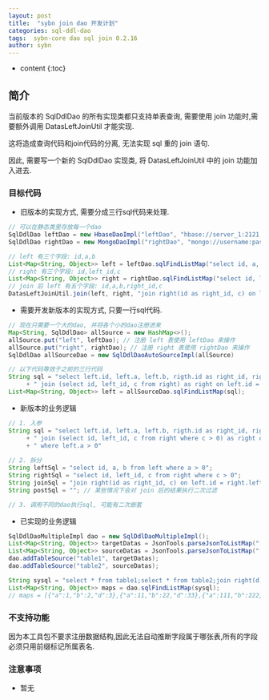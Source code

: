 ```yaml
---
layout: post
title:  "sybn join dao 开发计划"
categories: sql-ddl-dao
tags:  sybn-core dao sql join 0.2.16
author: sybn
---
```


* content
{:toc}

## 简介

当前版本的 SqlDdlDao 的所有实现类都只支持单表查询, 需要使用 join 功能时,需要额外调用 DatasLeftJoinUtil 才能实现.

这将造成查询代码和join代码的分离, 无法实现 sql 重的 join 语句.

因此, 需要写一个新的 SqlDdlDao 实现类, 将 DatasLeftJoinUtil 中的 join 功能加入进去.







### 目标代码

* 旧版本的实现方式, 需要分成三行sql代码来处理.

```java
// 可以在静态类里存放每一个dao
SqlDdlDao leftDao = new HbaseDaoImpl("leftDao", "hbase://server_1:2121,server_2:2121/");
SqlDdlDao rightDao = new MongoDaoImpl("rightDao", "mongo://username:password@127.0.0.1:27017");

// left 有三个字段: id,a,b
List<Map<String, Object>> left = leftDao.sqlFindListMap("select id, a, b from left where a > 0");
// right 有三个字段: id,left_id,c
List<Map<String, Object>> right = rightDao.sqlFindListMap("select id, left_id, c from right where c > 0");
// join 后 left 有五个字段: id,a,b,right_id,c
DatasLeftJoinUtil.join(left, right, "join right(id as right_id, c) on left.id = right.left_id");
```

* 需要开发新版本的实现方式, 只要一行sql代码.

```java
// 现在只需要一个大的dao, 并将各个小的dao注册进来
Map<String, SqlDdlDao> allSource = new HashMap<>();
allSource.put("left", leftDao); // 注册 left 表使用 leftDao 来操作
allSource.put("right", rightDao); // 注册 right 表使用 rightDao 来操作
SqlDdlDao allSourceDao = new SqlDdlDaoAutoSourceImpl(allSource)

// 以下代码等效于之前的三行代码
String sql = "select left.id, left.a, left.b, rigth.id as right_id, right.c from left as left"
	 + " join (select id, left_id, c from right) as right on left.id = right.left_id";
List<Map<String, Object>> left = allSourceDao.sqlFindListMap(sql);
```

* 新版本的业务逻辑

```java
// 1. 入参
String sql = "select left.id, left.a, left.b, rigth.id as right_id, right.c from left as left"
	 + " join (select id, left_id, c from right where c > 0) as right on left.id = right.left_id"
	 + " where left.a > 0"
	 
// 2. 拆分
String leftSql = "select id, a, b from left where a > 0";
String rightSql = "select id, left_id, c from right where c > 0";
String joinSql = "join right(id as right_id, c) on left.id = right.left_id";
String postSql = ""; // 某些情况下会对 join 后的结果执行二次过滤

// 3. 调用不同的dao执行sql, 可能有二次嵌套

```

* 已实现的业务逻辑

```java
SqlDdlDaoMultipleImpl dao = new SqlDdlDaoMultipleImpl();
List<Map<String, Object>> targetDatas = JsonTools.parseJsonToListMap("[{a:1,b:2},{a:11,b:22},{a:111,b:222}]");
List<Map<String, Object>> sourceDatas = JsonTools.parseJsonToListMap("[{c:1,d:3},{c:11,d:33},{c:111,d:333}]");
dao.addTableSource("table1", targetDatas);
dao.addTableSource("table2", sourceDatas);

String sysql = "select * from table1;select * from table2;join right(d) on a = c";
List<Map<String, Object>> maps = dao.sqlFindListMap(sysql);
// maps = [{"a":1,"b":2,"d":3},{"a":11,"b":22,"d":33},{"a":111,"b":222,"d":333}]
```

### 不支持功能

因为本工具包不要求注册数据结构,因此无法自动推断字段属于哪张表,所有的字段必须只用前缀标记所属表名.


### 注意事项 

* 暂无

